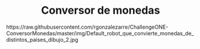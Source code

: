 <h1 align="center">Conversor de monedas</h1>
https://raw.githubusercontent.com/rgonzalezarre/ChallengeONE-ConversorMonedas/master/img/Default_robot_que_convierte_monedas_de_distintos_paises_dibujo_2.jpg
